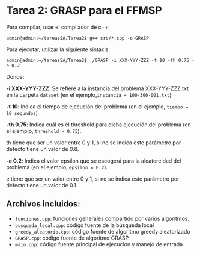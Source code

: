# Tarea 2: GRASP para el FFMSP


Para compilar, usar el compilador de c++:

```console
admin@admin:~/tareasSA/Tarea2$ g++ src/*.cpp -o GRASP
```

Para ejecutar, utilizar la siguiente sintaxis:

```console
admin@admin:~/tareasSA/Tarea2$ ./GRASP -i XXX-YYY-ZZZ -t 10 -th 0.75 -e 0.2
```

Donde:

**-i XXX-YYY-ZZZ**: Se refiere a la instancia del problema XXX-YYY-ZZZ.txt en la carpeta `dataset` (en el ejemplo,`instancia = 100-300-001.txt`)

**-t 10**: Indica el tiempo de ejecución del problema (en el ejemplo, `tiempo = 10 segundos`)

**-th 0.75**: Indica cuál es el threshold para dicha ejecución del problema (en el ejemplo, `threshold = 0.75`). 

th tiene que ser un valor entre 0 y 1, si no se indica este parámetro por defecto tiene un valor de 0.8.

**-e 0.2**: Indica el valor epsilon que se escogerá para la aleatoreidad del problema (en el ejemplo, `epsilon = 0.2`).

e tiene que ser un valor entre 0 y 1, si no se indica este parámetro por defecto tiene un valor de 0.1.

## Archivos incluidos:
- `funciones.cpp`: funciones generales compartido por varios algoritmos.
- `busqueda_local.cpp`: código fuente de la búsqueda local
- `greedy_aleatorio.cpp`: código fuente de algoritmo greedy aleatorizado
- `GRASP.cpp`: código fuente de algoritmo GRASP
- `main.cpp`: código fuente principal de ejecución y manejo de entrada